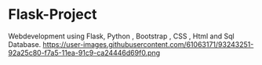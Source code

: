 # Flask-Project
Webdevelopment using Flask, Python , Bootstrap , CSS , Html and Sql Database.
https://user-images.githubusercontent.com/61063171/93243251-92a25c80-f7a5-11ea-91c9-ca24446d69f0.png
